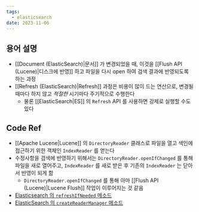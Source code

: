 ```yaml
---
tags:
  - elasticsearch
date: 2023-11-06
---
```

## 용어 설명

- [[Document (ElasticSearch)|문서]] 가 변경되었을 때, 이것을 [[Flush API (Lucene)|디스크에 반영]] 하고 파일을 다시 open 하여 검색 결과에 반영되도록 하는 과정
- [[Refresh (ElasticSearch)|Refresh]] 과정은 비용이 많이 드는 연산으로, 변경될 때마다 하지 않고 _적절한_ 시기마다 주기적으로 수행한다
	- 물론 [[ElasticSearch|ES]] 의 `Refresh` API 를 사용하면 강제로 실행할 수도 있다
## Code Ref

- [[Apache Lucene|Lucene]] 의 `DirectoryReader` 클래스로 파일을 열고 색인에 접근하기 위한 객체인 `IndexReader` 를 얻는다
- 수정사항을 검색에 반영하기 위해서는 `DirectoryReader.openIfChanged` 를 통해 파일을 새로 열어주고, `IndexReader` 를 새로 받은 후 기존의 `IndexReader` 는 닫아서 반영이 되게 함
	- `DirectoryReader.openIfChanged` 를 통해 아마 [[Flush API (Lucene)|Lucene Flush]] 작업이 이루어지는 것 같음
- [Elasticsearch 의 `refreshIfNeeded` 메소드](https://github.com/elastic/elasticsearch/blob/main/server/src/main/java/org/elasticsearch/index/engine/ElasticsearchReaderManager.java#L46-L49)
- [ElasticSearch 의 `createReaderManager` 메소드](https://github.com/elastic/elasticsearch/blob/main/server/src/main/java/org/elasticsearch/index/engine/InternalEngine.java#L760-L788)